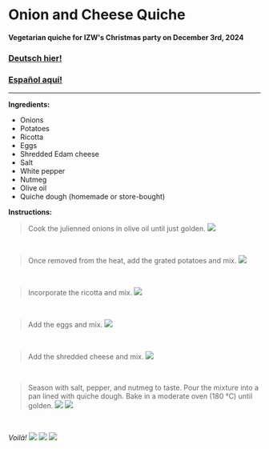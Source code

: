 # Onion and Cheese Quiche

#### Vegetarian quiche for IZW's Christmas party on December 3rd, 2024

### [Deutsch hier!](https://github.com/diegomics/izw_xmas24)

### [Español aquí!](https://github.com/diegomics/izw_xmas24/tree/main/ESP/README.md)
---
**Ingredients:**
- Onions
- Potatoes
- Ricotta
- Eggs
- Shredded Edam cheese
- Salt
- White pepper
- Nutmeg
- Olive oil
- Quiche dough (homemade or store-bought)

**Instructions:**

>Cook the julienned onions in olive oil until just golden.
![](https://github.com/diegomics/izw_xmas24/blob/main/pics/IMG_4918.jpeg)

<br/>

>Once removed from the heat, add the grated potatoes and mix.
![](https://github.com/diegomics/izw_xmas24/blob/main/pics/IMG_4919.jpeg)

<br/>

>Incorporate the ricotta and mix.
![](https://github.com/diegomics/izw_xmas24/blob/main/pics/IMG_4920.jpeg)

<br/>

>Add the eggs and mix.
![](https://github.com/diegomics/izw_xmas24/blob/main/pics/IMG_4921.jpeg)

<br/>

>Add the shredded cheese and mix.
![](https://github.com/diegomics/izw_xmas24/blob/main/pics/IMG_4922.jpeg)

<br/>

>Season with salt, pepper, and nutmeg to taste. Pour the mixture into a pan lined with quiche dough. Bake in a moderate oven (180 °C) until golden.
![](https://github.com/diegomics/izw_xmas24/blob/main/pics/IMG_4924.jpeg)
![](https://github.com/diegomics/izw_xmas24/blob/main/pics/IMG_4923.jpeg)

<br/>

*Voilà!*
![](https://github.com/diegomics/izw_xmas24/blob/main/pics/IMG_4926.jpeg)
![](https://github.com/diegomics/izw_xmas24/blob/main/pics/IMG_4925.jpeg)
![](pics/IMG_4926.jpeg)
<br/>

